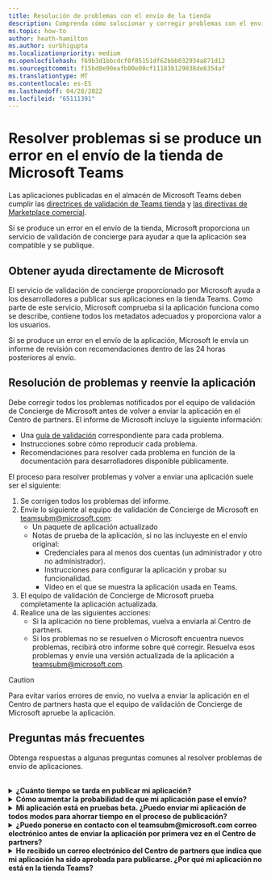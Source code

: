 ```yaml
---
title: Resolución de problemas con el envío de la tienda
description: Comprenda cómo solucionar y corregir problemas con el envío de Microsoft Teams tienda.
ms.topic: how-to
author: heath-hamilton
ms.author: surbhigupta
ms.localizationpriority: medium
ms.openlocfilehash: f69b3d1bbcdcf0f85151df62bbb032934a871d12
ms.sourcegitcommit: f15bd0e90eafb00e00cf11183b129038de8354af
ms.translationtype: MT
ms.contentlocale: es-ES
ms.lasthandoff: 04/28/2022
ms.locfileid: "65111391"
---
```

# <a name="resolve-issues-if-your-microsoft-teams-store-submission-fails"></a>Resolver problemas si se produce un error en el envío de la tienda de Microsoft Teams

Las aplicaciones publicadas en el almacén de Microsoft Teams deben cumplir las [directrices de validación de Teams tienda](~/concepts/deploy-and-publish/appsource/prepare/teams-store-validation-guidelines.md) y [las directivas de Marketplace comercial](/legal/marketplace/certification-policies).

Si se produce un error en el envío de la tienda, Microsoft proporciona un servicio de validación de concierge para ayudar a que la aplicación sea compatible y se publique.

## <a name="get-help-directly-from-microsoft"></a>Obtener ayuda directamente de Microsoft

El servicio de validación de concierge proporcionado por Microsoft ayuda a los desarrolladores a publicar sus aplicaciones en la tienda Teams. Como parte de este servicio, Microsoft comprueba si la aplicación funciona como se describe, contiene todos los metadatos adecuados y proporciona valor a los usuarios.

Si se produce un error en el envío de la aplicación, Microsoft le envía un informe de revisión con recomendaciones dentro de las 24 horas posteriores al envío.

## <a name="resolve-issues-and-resubmit-your-app"></a>Resolución de problemas y reenvíe la aplicación

Debe corregir todos los problemas notificados por el equipo de validación de Concierge de Microsoft antes de volver a enviar la aplicación en el Centro de partners. El informe de Microsoft incluye la siguiente información:

* Una [guía de validación](~/concepts/deploy-and-publish/appsource/prepare/teams-store-validation-guidelines.md) correspondiente para cada problema.
* Instrucciones sobre cómo reproducir cada problema.
* Recomendaciones para resolver cada problema en función de la documentación para desarrolladores disponible públicamente.

El proceso para resolver problemas y volver a enviar una aplicación suele ser el siguiente:

1. Se corrigen todos los problemas del informe.
1. Envíe lo siguiente al equipo de validación de Concierge de Microsoft en <a href="mailto:teamsubm@microsoft.com">teamsubm@microsoft.com</a>:
   * Un paquete de aplicación actualizado
   * Notas de prueba de la aplicación, si no las incluyeste en el envío original:
      * Credenciales para al menos dos cuentas (un administrador y otro no administrador).
      * Instrucciones para configurar la aplicación y probar su funcionalidad.
      * Vídeo en el que se muestra la aplicación usada en Teams.
1. El equipo de validación de Concierge de Microsoft prueba completamente la aplicación actualizada.
1. Realice una de las siguientes acciones:
   * Si la aplicación no tiene problemas, vuelva a enviarla al Centro de partners.
   * Si los problemas no se resuelven o Microsoft encuentra nuevos problemas, recibirá otro informe sobre qué corregir. Resuelva esos problemas y envíe una versión actualizada de la aplicación a <a href="mailto:teamsubm@microsoft.com">teamsubm@microsoft.com</a>.

> [!CAUTION]
> Para evitar varios errores de envío, no vuelva a enviar la aplicación en el Centro de partners hasta que el equipo de validación de Concierge de Microsoft apruebe la aplicación.

## <a name="faq"></a>Preguntas más frecuentes

Obtenga respuestas a algunas preguntas comunes al resolver problemas de envío de aplicaciones.

<br>

<details>

<summary><b>¿Cuánto tiempo se tarda en publicar mi aplicación?</b></summary>

Si el envío de la tienda no tiene problemas, la aplicación se publicará en un plazo de 1 a 2 días laborables. Si se produce un error en la aplicación, un equipo de Microsoft le proporciona recomendaciones para solucionar los problemas. Una vez que realices esas correcciones y vuelvas a enviar una aplicación actualizada a ese equipo, se te notificará en 24 horas si la aplicación está lista para publicarse o todavía necesita más trabajo.

<br>

</details>

<details>

<summary><b>Cómo aumentar la probabilidad de que mi aplicación pase el envío?</b></summary>

Hacer lo siguiente puede dar lugar a un envío correcto:

1. Desarrolle la aplicación en función de las [directrices de diseño de Teams](~/concepts/design/design-teams-app-overview.md).
1. Asegúrese de que la aplicación cumple las [directrices de validación de Teams tienda y las directivas](~/concepts/deploy-and-publish/appsource/prepare/teams-store-validation-guidelines.md) de [certificación de Marketplace comercial de Microsoft](/legal/marketplace/certification-policies).
1. Pruebe el paquete de la aplicación con la [herramienta de validación de aplicaciones Microsoft Teams](https://dev.teams.microsoft.com/appvalidation.html).
1. [Prepare el envío Teams tienda](~/concepts/deploy-and-publish/appsource/prepare/submission-checklist.md).

<br>

</details>

<details>

<summary><b>Mi aplicación está en pruebas beta. ¿Puedo enviar mi aplicación de todos modos para ahorrar tiempo en el proceso de publicación?</b></summary>

No. Microsoft solo valida las aplicaciones listas para producción.

<br>

</details>

<details>

<summary><b>¿Puedo ponerse en contacto con el teamsubm@microsoft.com correo electrónico antes de enviar la aplicación por primera vez en el Centro de partners?</b></summary>

No. Microsoft no comienza a validar la aplicación hasta que la envíe por primera vez en el Centro de partners.

<br>

</details>

<details>

<summary><b>He recibido un correo electrónico del Centro de partners que indica que mi aplicación ha sido aprobada para publicarse. ¿Por qué mi aplicación no está en la tienda Teams?</b></summary>

Una vez aprobada la aplicación, la publicación suele tardar entre 1 y 2 días laborables en función de las funcionalidades de la aplicación.Si la aplicación no se ha publicado después de dos días laborables, póngase en contacto con <a href="mailto:teamsubm@microsoft.com">teamsubm@microsoft.com</a>.

<br>

</details>
